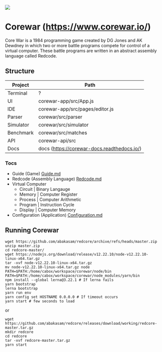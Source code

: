 ![](https://github.com/corewar/corewar.io/blob/master/packages/corewar/logo.png)

# Corewar (https://www.corewar.io/)

Core War is a 1984 programming game created by DG Jones and AK Dewdney in which two or more battle programs compete for control of a virtual computer. These battle programs are written in an abstract assembly language called Redcode.

## Structure
Project   | Path
----------|--------------------------------------------
Terminal  | ?
UI        | corewar-app/src/App.js
IDE       | corewar-app/src/pages/editor.js
Parser    | corewar/src/parser
Simulator | corewar/src/simulator
Benchmark | corewar/src/matches
API       | corewar-api/src
Docs      | docs (https://corewar-docs.readthedocs.io/)

### Tocs

- Guide (Game) [Guide.md](https://github.com/abakasam/redcore/files/8238168/Guide.md)
- Redcode (Assembly Language) [Redcode.md](https://github.com/abakasam/redcore/files/8238169/Redcode.md)
- Virtual Computer
  - Circuit | Binary Langauge
  - Memory | Computer Register
  - Process | Computer Arithmetic
  - Program | Instruction Cycle
  - Display | Computer Memory 
- Configuration (Application) [Configuration.md](https://github.com/abakasam/redcore/files/8238172/Configuration.md)


## Running Corewar

```
wget https://github.com/abakasam/redcore/archive/refs/heads/master.zip
unzip master.zip
cd redcore-master/
wget https://nodejs.org/download/release/v12.22.10/node-v12.22.10-linux-x64.tar.gz
tar -xvf node-v12.22.10-linux-x64.tar.gz
mv node-v12.22.10-linux-x64.tar.gz node
PATH=$PATH:/home/cabox/workspace/corewar/node/bin
PATH=$PATH:/home/cabox/workspace/corewar/node_modules/yarn/bin
npm install --global lerna@3.22.1 # If lerna fails
yarn bootstrap
lerna bootstrap
yarn run env
yarn config set HOSTNAME 0.0.0.0 # If timeout occurs
yarn start # few seconds to load
```

or

```
wget https://github.com/abakasam/redcore/releases/download/working/redcore-master.tar.gz
mkdir redcore
cd redcore
tar -xvf redcore-master.tar.gz
yarn start
```
